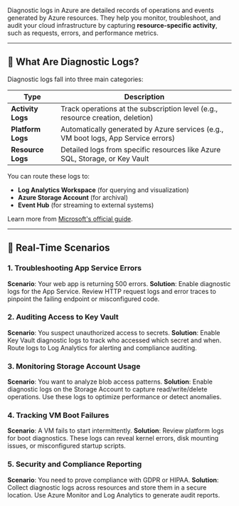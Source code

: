 Diagnostic logs in Azure are detailed records of operations and events generated by Azure resources. They help you monitor, troubleshoot, and audit your cloud infrastructure by capturing **resource-specific activity**, such as requests, errors, and performance metrics.

---

## 🧠 What Are Diagnostic Logs?

Diagnostic logs fall into three main categories:

| Type | Description |
|------|-------------|
| **Activity Logs** | Track operations at the subscription level (e.g., resource creation, deletion) |
| **Platform Logs** | Automatically generated by Azure services (e.g., VM boot logs, App Service errors) |
| **Resource Logs** | Detailed logs from specific resources like Azure SQL, Storage, or Key Vault |

You can route these logs to:
- **Log Analytics Workspace** (for querying and visualization)
- **Azure Storage Account** (for archival)
- **Event Hub** (for streaming to external systems)

Learn more from [Microsoft's official guide](https://learn.microsoft.com/en-us/azure/azure-monitor/platform/diagnostic-settings).

---

## 📌 Real-Time Scenarios

### 1. **Troubleshooting App Service Errors**
**Scenario**: Your web app is returning 500 errors.
**Solution**: Enable diagnostic logs for the App Service. Review HTTP request logs and error traces to pinpoint the failing endpoint or misconfigured code.

### 2. **Auditing Access to Key Vault**
**Scenario**: You suspect unauthorized access to secrets.
**Solution**: Enable Key Vault diagnostic logs to track who accessed which secret and when. Route logs to Log Analytics for alerting and compliance auditing.

### 3. **Monitoring Storage Account Usage**
**Scenario**: You want to analyze blob access patterns.
**Solution**: Enable diagnostic logs on the Storage Account to capture read/write/delete operations. Use these logs to optimize performance or detect anomalies.

### 4. **Tracking VM Boot Failures**
**Scenario**: A VM fails to start intermittently.
**Solution**: Review platform logs for boot diagnostics. These logs can reveal kernel errors, disk mounting issues, or misconfigured startup scripts.

### 5. **Security and Compliance Reporting**
**Scenario**: You need to prove compliance with GDPR or HIPAA.
**Solution**: Collect diagnostic logs across resources and store them in a secure location. Use Azure Monitor and Log Analytics to generate audit reports.


